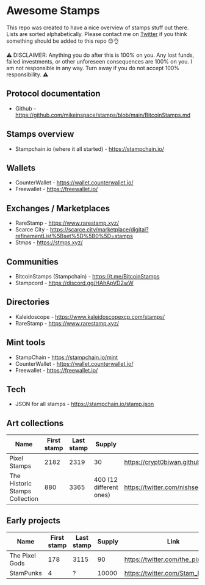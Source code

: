 # Awesome Stamps
This repo was created to have a nice overview of stamps stuff out there. Lists are sorted alphabetically. Please contact me on [Twitter](https://twitter.com/crypt0biwan) if you think something should be added to this repo 😊👌

⚠️ DISCLAIMER: Anything you do after this is 100% on you. Any lost funds, failed investments, or other unforeseen consequences are 100% on you. I am not responsible in any way. Turn away if you do not accept 100% responsibility. ⚠️

## Protocol documentation
* Github - https://github.com/mikeinspace/stamps/blob/main/BitcoinStamps.md

## Stamps overview
* Stampchain.io (where it all started) - https://stampchain.io/

## Wallets

* CounterWallet - https://wallet.counterwallet.io/
* Freewallet - https://freewallet.io/

## Exchanges / Marketplaces

* RareStamp - https://www.rarestamp.xyz/
* Scarce City - https://scarce.city/marketplace/digital?refinementList%5Bset%5D%5B0%5D=stamps
* Stmps - https://stmps.xyz/

## Communities

* BitcoinStamps (Stampchain) -  https://t.me/BitcoinStamps
* Stampcord - https://discord.gg/HAhApVD2wW

## Directories

* Kaleidoscope - https://www.kaleidoscopexcp.com/stamps/
* RareStamp - https://www.rarestamp.xyz/

## Mint tools

* StampChain - https://stampchain.io/mint
* CounterWallet - https://wallet.counterwallet.io/
* Freewallet - https://freewallet.io/

## Tech

* JSON for all stamps - https://stampchain.io/stamp.json


## Art collections

| Name | First stamp | Last stamp | Supply | Link |
|---|---|---|---|---|
| Pixel Stamps | 2182 | 2319 | 30 | https://crypt0biwan.github.io/PixelStamps/ |
| The Historic Stamps Collection | 880 | 3365 | 400 (12 different ones) | https://twitter.com/nishseq/status/1642527396510461954 |

## Early projects

| Name | First stamp | Last stamp | Supply | Link |
|---|---|---|---|---|
| The Pixel Gods | 178 | 3115 | 90 | https://twitter.com/the_pixel_gods |
| StamPunks | 4 | ? | 10000 | https://twitter.com/Stam_Punks |

